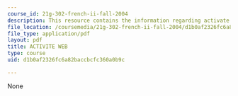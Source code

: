 ```yaml
---
course_id: 21g-302-french-ii-fall-2004
description: This resource contains the information regarding activate web.
file_location: /coursemedia/21g-302-french-ii-fall-2004/d1b0af2326fc6a82baccbcfc360a0b9c_MIT21G_302_F04_web_J.pdf
file_type: application/pdf
layout: pdf
title: ACTIVITE WEB
type: course
uid: d1b0af2326fc6a82baccbcfc360a0b9c

---
```

None